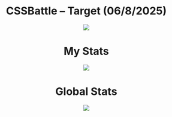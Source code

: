 <h1 align="center">CSSBattle – Target (06/8/2025)</h1>

<p align="center">
  <img src="https://firebasestorage.googleapis.com/v0/b/cssbattleapp.appspot.com/o/user%2Fe6YbeBahWNPT7VpE2rE2p85byxa2%2Ftargets%2Ftarget_qFd3JAF@2x.png?alt=media">
</p>

<h1 align="center">My Stats</h1>

<p align="center">
  <img src="https://cdn.discordapp.com/attachments/974360435824410636/1402688328809054298/image.png?ex=6894d2ce&is=6893814e&hm=71781e82c1e0c61ee141805c1b1b8824f829fdd20fc05a505c9a60a1902c95d3&">
</p>

<h1 align="center">Global Stats</h1>

<p align="center">
  <img src="https://cdn.discordapp.com/attachments/974360435824410636/1402688445620555899/image.png?ex=6894d2ea&is=6893816a&hm=15efc7e39154fa89887202d4a5479850268c58dc3bbf6d1cc21cdfb350c764cb&">
</p>
